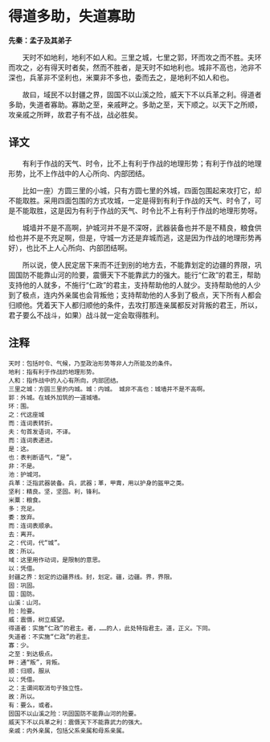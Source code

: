 # 得道多助，失道寡助
**先秦：孟子及其弟子**

　　天时不如地利，地利不如人和。三里之城，七里之郭，环而攻之而不胜。夫环而攻之，必有得天时者矣，然而不胜者，是天时不如地利也。城非不高也，池非不深也，兵革非不坚利也，米粟非不多也，委而去之，是地利不如人和也。

　　故曰，域民不以封疆之界，固国不以山溪之险，威天下不以兵革之利。得道者多助，失道者寡助。寡助之至，亲戚畔之。多助之至，天下顺之。以天下之所顺，攻亲戚之所畔，故君子有不战，战必胜矣。

译文
--
　　有利于作战的天气、时令，比不上有利于作战的地理形势；有利于作战的地理形势，比不上作战中的人心所向、内部团结。

　　比如一座）方圆三里的小城，只有方圆七里的外城，四面包围起来攻打它，却不能取胜。采用四面包围的方式攻城，一定是得到有利于作战的天气、时令了，可是不能取胜，这是因为有利于作战的天气、时令比不上有利于作战的地理形势呀。

　　城墙并不是不高啊，护城河并不是不深呀，武器装备也并不是不精良，粮食供给也并不是不充足啊，但是，守城一方还是弃城而逃，这是因为作战的地理形势再好），也比不上人心所向、内部团结啊。

　　所以说，使人民定居下来而不迁到别的地方去，不能靠划定的边疆的界限，巩固国防不能靠山河的险要，震慑天下不能靠武力的强大。能行“仁政”的君王，帮助支持他的人就多，不施行“仁政”的君主，支持帮助他的人就少。支持帮助他的人少到了极点，连内外亲属也会背叛他；支持帮助他的人多到了极点，天下所有人都会归顺他。凭着天下人都归顺他的条件，去攻打那连亲属都反对背叛的君王，所以，君子要么不战斗，如果）战斗就一定会取得胜利。

注释
--
    天时：包括时令、气候，乃至政治形势等非人力所能及的条件。
    地利：指有利于作战的地理形势。
    人和：指作战中的人心有所向，内部团结。
    三里之城：方圆三里的内城。城：内城。　城非不高也：城墙并不是不高啊。
    郭：外城。在城外加筑的一道城墙。
    环：围。
    之：代这座城
    而：连词表转折。
    夫：句首发语词，不译。
    而：连词表递进。
    是：这。
    也：表判断语气，“是”。
    非：不是。
    池：护城河。
    兵革：泛指武器装备。兵，武器；革，甲胄，用以护身的盔甲之类。
    坚利：精良。坚，坚固。利，锋利。
    米粟：粮食。
    多：充足。
    委：放弃。
    而：连词表顺承。
    去：离开。
    之：代词，代“城”。
    故：所以。
    域：这里用作动词，是限制的意思。
    以：凭借。
    封疆之界：划定的边疆界线。封，划定。疆，边疆。界，界限。
    固：巩固。
    国：国防。
    山溪：山河。
    险：险要。
    威：震慑，树立威望。
    得道者：实施“仁政”的君主。者，……的人，此处特指君主。道，正义。下同。
    失道者：不实施“仁政”的君主。
    寡：少。
    之至：到达极点。
    畔：通“叛”，背叛。
    顺：归顺，服从
    以：凭借。
    之：主谓间取消句子独立性。
    故：所以。
    有：要么，或者。
    固国不以山溪之险：巩固国防不能靠山河的险要。
    威天下不以兵革之利：震慑天下不能靠武力的强大。
    亲戚：内外亲属，包括父系亲属和母系亲属。